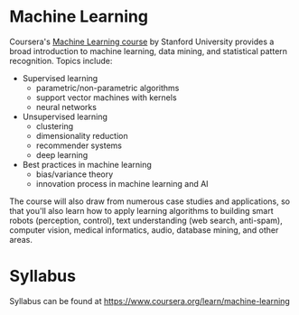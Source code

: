 # Machine Learning
Coursera's [Machine Learning course](https://www.coursera.org/learn/machine-learning) by Stanford University provides a broad introduction to machine learning, data mining, and statistical pattern recognition. Topics include: 
* Supervised learning
  - parametric/non-parametric algorithms
  - support vector machines with kernels
  - neural networks
* Unsupervised learning 
  - clustering
  - dimensionality reduction
  - recommender systems
  - deep learning
* Best practices in machine learning
  - bias/variance theory
  - innovation process in machine learning and AI 
  
The course will also draw from numerous case studies and applications, so that you'll also learn how to apply learning algorithms to building smart robots (perception, control), text understanding (web search, anti-spam), computer vision, medical informatics, audio, database mining, and other areas.

# Syllabus
Syllabus can be found at https://www.coursera.org/learn/machine-learning
